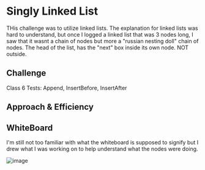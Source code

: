 # Singly Linked List
THis challenge was to utilize linked lists. The explanation for linked lists was hard to understand, but once I logged a linked list that was 3 nodes long, I saw that it wasnt a chain of nodes but more a "russian nesting doll" chain of nodes. The head of the list, has the "next" box inside its own node. NOT outside.

## Challenge
Class 6 Tests: Append, InsertBefore, InsertAfter

## Approach & Efficiency
<!-- What approach did you take? Why? What is the Big O space/time for this approach? -->


## WhiteBoard
I'm still not too familiar with what the whiteboard is supposed to signify but I drew what I was working on to help understand what the nodes were doing.

![image](assets/codechallenge6.PNG)

